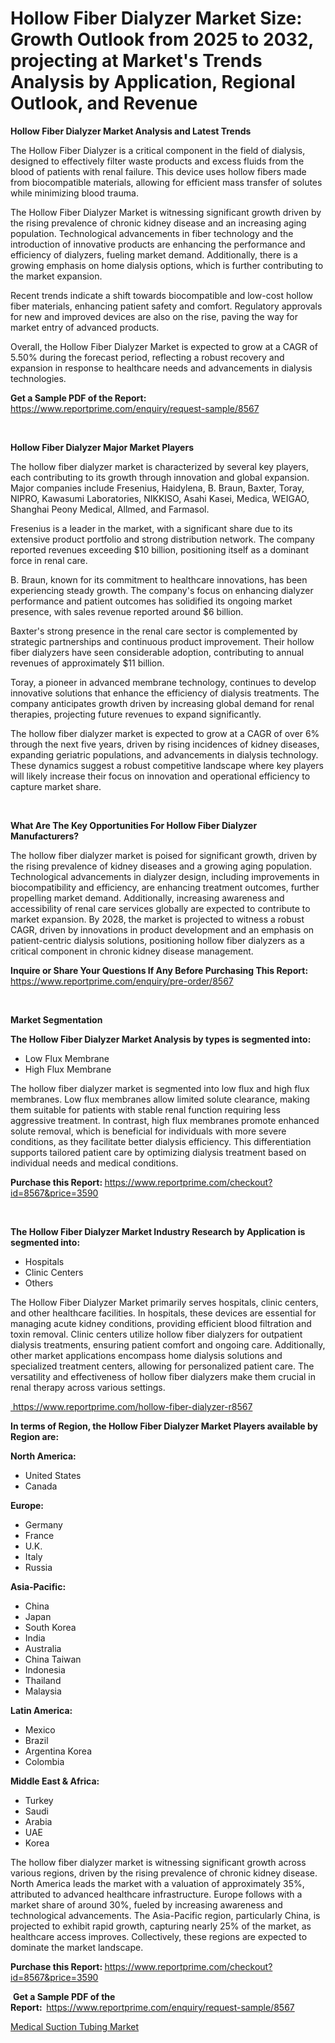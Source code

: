 <p><h1>Hollow Fiber Dialyzer Market Size: Growth Outlook from 2025 to 2032, projecting at Market's Trends Analysis by Application, Regional Outlook, and Revenue</h1></p><p><strong>Hollow Fiber Dialyzer Market Analysis and Latest Trends</strong></p>
<p><p>The Hollow Fiber Dialyzer is a critical component in the field of dialysis, designed to effectively filter waste products and excess fluids from the blood of patients with renal failure. This device uses hollow fibers made from biocompatible materials, allowing for efficient mass transfer of solutes while minimizing blood trauma.</p><p>The Hollow Fiber Dialyzer Market is witnessing significant growth driven by the rising prevalence of chronic kidney disease and an increasing aging population. Technological advancements in fiber technology and the introduction of innovative products are enhancing the performance and efficiency of dialyzers, fueling market demand. Additionally, there is a growing emphasis on home dialysis options, which is further contributing to the market expansion.</p><p>Recent trends indicate a shift towards biocompatible and low-cost hollow fiber materials, enhancing patient safety and comfort. Regulatory approvals for new and improved devices are also on the rise, paving the way for market entry of advanced products.</p><p>Overall, the Hollow Fiber Dialyzer Market is expected to grow at a CAGR of 5.50% during the forecast period, reflecting a robust recovery and expansion in response to healthcare needs and advancements in dialysis technologies.</p></p>
<p><strong>Get a Sample PDF of the Report:&nbsp;</strong> <a href="https://www.reportprime.com/enquiry/request-sample/8567?utm_campaign=2714&utm_medium=2&utm_source=Github&utm_content=ia&utm_term=20032025&utm_id=hollow-fiber-dialyzer">https://www.reportprime.com/enquiry/request-sample/8567</a></p>
<p>&nbsp;</p>
<p><strong>Hollow Fiber Dialyzer Major Market Players</strong></p>
<p><p>The hollow fiber dialyzer market is characterized by several key players, each contributing to its growth through innovation and global expansion. Major companies include Fresenius, Haidylena, B. Braun, Baxter, Toray, NIPRO, Kawasumi Laboratories, NIKKISO, Asahi Kasei, Medica, WEIGAO, Shanghai Peony Medical, Allmed, and Farmasol.</p><p>Fresenius is a leader in the market, with a significant share due to its extensive product portfolio and strong distribution network. The company reported revenues exceeding $10 billion, positioning itself as a dominant force in renal care.</p><p>B. Braun, known for its commitment to healthcare innovations, has been experiencing steady growth. The company's focus on enhancing dialyzer performance and patient outcomes has solidified its ongoing market presence, with sales revenue reported around $6 billion.</p><p>Baxter's strong presence in the renal care sector is complemented by strategic partnerships and continuous product improvement. Their hollow fiber dialyzers have seen considerable adoption, contributing to annual revenues of approximately $11 billion.</p><p>Toray, a pioneer in advanced membrane technology, continues to develop innovative solutions that enhance the efficiency of dialysis treatments. The company anticipates growth driven by increasing global demand for renal therapies, projecting future revenues to expand significantly.</p><p>The hollow fiber dialyzer market is expected to grow at a CAGR of over 6% through the next five years, driven by rising incidences of kidney diseases, expanding geriatric populations, and advancements in dialysis technology. These dynamics suggest a robust competitive landscape where key players will likely increase their focus on innovation and operational efficiency to capture market share.</p></p>
<p>&nbsp;</p>
<p><strong>What Are The Key Opportunities For Hollow Fiber Dialyzer Manufacturers?</strong></p>
<p><p>The hollow fiber dialyzer market is poised for significant growth, driven by the rising prevalence of kidney diseases and a growing aging population. Technological advancements in dialyzer design, including improvements in biocompatibility and efficiency, are enhancing treatment outcomes, further propelling market demand. Additionally, increasing awareness and accessibility of renal care services globally are expected to contribute to market expansion. By 2028, the market is projected to witness a robust CAGR, driven by innovations in product development and an emphasis on patient-centric dialysis solutions, positioning hollow fiber dialyzers as a critical component in chronic kidney disease management.</p></p>
<p><strong>Inquire or Share Your Questions If Any Before Purchasing This Report:</strong> <a href="https://www.reportprime.com/enquiry/pre-order/8567?utm_campaign=2714&utm_medium=2&utm_source=Github&utm_content=ia&utm_term=20032025&utm_id=hollow-fiber-dialyzer">https://www.reportprime.com/enquiry/pre-order/8567</a></p>
<p>&nbsp;</p>
<p><strong>Market Segmentation</strong></p>
<p><strong>The Hollow Fiber Dialyzer Market Analysis by types is segmented into:</strong></p>
<p><ul><li>Low Flux Membrane</li><li>High Flux Membrane</li></ul></p>
<p><p>The hollow fiber dialyzer market is segmented into low flux and high flux membranes. Low flux membranes allow limited solute clearance, making them suitable for patients with stable renal function requiring less aggressive treatment. In contrast, high flux membranes promote enhanced solute removal, which is beneficial for individuals with more severe conditions, as they facilitate better dialysis efficiency. This differentiation supports tailored patient care by optimizing dialysis treatment based on individual needs and medical conditions.</p></p>
<p><strong>Purchase this Report:&nbsp;</strong><a href="https://www.reportprime.com/checkout?id=8567&price=3590&utm_campaign=2714&utm_medium=2&utm_source=Github&utm_content=ia&utm_term=20032025&utm_id=hollow-fiber-dialyzer">https://www.reportprime.com/checkout?id=8567&price=3590</a></p>
<p>&nbsp;</p>
<p><strong>The Hollow Fiber Dialyzer Market Industry Research by Application is segmented into:</strong></p>
<p><ul><li>Hospitals</li><li>Clinic Centers</li><li>Others</li></ul></p>
<p><p>The Hollow Fiber Dialyzer Market primarily serves hospitals, clinic centers, and other healthcare facilities. In hospitals, these devices are essential for managing acute kidney conditions, providing efficient blood filtration and toxin removal. Clinic centers utilize hollow fiber dialyzers for outpatient dialysis treatments, ensuring patient comfort and ongoing care. Additionally, other market applications encompass home dialysis solutions and specialized treatment centers, allowing for personalized patient care. The versatility and effectiveness of hollow fiber dialyzers make them crucial in renal therapy across various settings.</p></p>
<p><a href="https://www.reportprime.com/hollow-fiber-dialyzer-r8567?utm_campaign=2714&utm_medium=2&utm_source=Github&utm_content=ia&utm_term=20032025&utm_id=hollow-fiber-dialyzer">&nbsp;https://www.reportprime.com/hollow-fiber-dialyzer-r8567</a></p>
<p><strong>In terms of Region, the Hollow Fiber Dialyzer Market Players available by Region are:</strong></p>
<p>
    <p> <strong> North America: </strong>
        <ul>
            <li>United States</li>
            <li>Canada</li>
        </ul>
        </p> 
    <p> <strong> Europe: </strong>
        <ul>
            <li>Germany</li>
            <li>France</li>
            <li>U.K.</li>
            <li>Italy</li>
            <li>Russia</li>
        </ul>
        </p> 
    <p> <strong> Asia-Pacific: </strong>
        <ul>
            <li>China</li>
            <li>Japan</li>
            <li>South Korea</li>
            <li>India</li>
            <li>Australia</li>
            <li>China Taiwan</li>
            <li>Indonesia</li>
            <li>Thailand</li>
            <li>Malaysia</li>
        </ul>
        </p> 
    <p> <strong> Latin America: </strong>
        <ul>
            <li>Mexico</li>
            <li>Brazil</li>
            <li>Argentina Korea</li>
            <li>Colombia</li>
        </ul>
        </p> 
    <p> <strong> Middle East & Africa: </strong>
        <ul>
            <li>Turkey</li>
            <li>Saudi</li>
            <li>Arabia</li>
            <li>UAE</li>
            <li>Korea</li>
        </ul>
    </p>
    </p>
<p><p>The hollow fiber dialyzer market is witnessing significant growth across various regions, driven by the rising prevalence of chronic kidney disease. North America leads the market with a valuation of approximately 35%, attributed to advanced healthcare infrastructure. Europe follows with a market share of around 30%, fueled by increasing awareness and technological advancements. The Asia-Pacific region, particularly China, is projected to exhibit rapid growth, capturing nearly 25% of the market, as healthcare access improves. Collectively, these regions are expected to dominate the market landscape.</p></p>
<p><strong>Purchase this Report: </strong><a href="https://www.reportprime.com/checkout?id=8567&price=3590&utm_campaign=2714&utm_medium=2&utm_source=Github&utm_content=ia&utm_term=20032025&utm_id=hollow-fiber-dialyzer">https://www.reportprime.com/checkout?id=8567&price=3590</a></p>
<p>&nbsp;<strong>Get a Sample PDF of the Report:&nbsp;&nbsp;</strong><a href="https://www.reportprime.com/enquiry/request-sample/8567?utm_campaign=2714&utm_medium=2&utm_source=Github&utm_content=ia&utm_term=20032025&utm_id=hollow-fiber-dialyzer">https://www.reportprime.com/enquiry/request-sample/8567</a></p>
<p><strong></strong></p>
<p><p><a href="https://github.com/brabolyrah3h/Market-Research-Report-List-1/blob/main/medical-suction-tubing-market.md?utm_campaign=2714&utm_medium=2&utm_source=Github&utm_content=ia&utm_term=20032025&utm_id=hollow-fiber-dialyzer">Medical Suction Tubing Market</a></p></p>